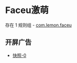# Faceu激萌

存在 1 规则组 - [com.lemon.faceu](/src/apps/com.lemon.faceu.ts)

## 开屏广告

- [快照-0](https://i.gkd.li/import/12855897)

